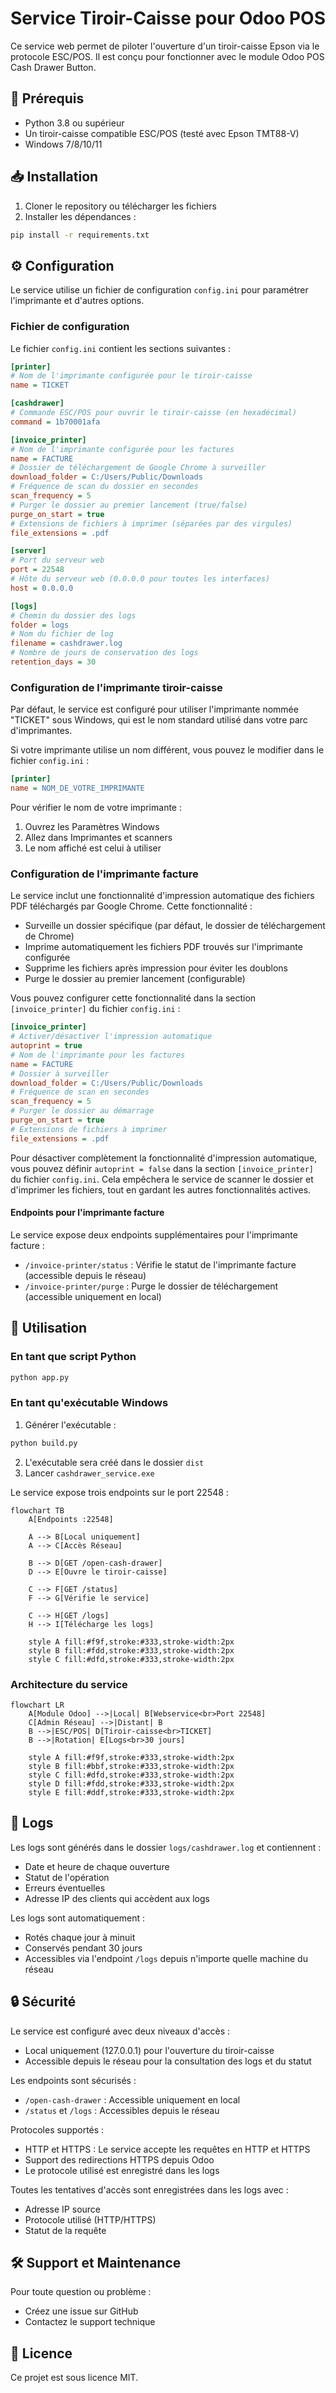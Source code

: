 # Service Tiroir-Caisse pour Odoo POS

Ce service web permet de piloter l'ouverture d'un tiroir-caisse Epson via le protocole ESC/POS. Il est conçu pour fonctionner avec le module Odoo POS Cash Drawer Button.

## 🔧 Prérequis

- Python 3.8 ou supérieur
- Un tiroir-caisse compatible ESC/POS (testé avec Epson TMT88-V)
- Windows 7/8/10/11

## 📥 Installation

1. Cloner le repository ou télécharger les fichiers
2. Installer les dépendances :
```bash
pip install -r requirements.txt
```

## ⚙️ Configuration

Le service utilise un fichier de configuration `config.ini` pour paramétrer l'imprimante et d'autres options.

### Fichier de configuration

Le fichier `config.ini` contient les sections suivantes :

```ini
[printer]
# Nom de l'imprimante configurée pour le tiroir-caisse
name = TICKET

[cashdrawer]
# Commande ESC/POS pour ouvrir le tiroir-caisse (en hexadécimal)
command = 1b70001afa

[invoice_printer]
# Nom de l'imprimante configurée pour les factures
name = FACTURE
# Dossier de téléchargement de Google Chrome à surveiller
download_folder = C:/Users/Public/Downloads
# Fréquence de scan du dossier en secondes
scan_frequency = 5
# Purger le dossier au premier lancement (true/false)
purge_on_start = true
# Extensions de fichiers à imprimer (séparées par des virgules)
file_extensions = .pdf

[server]
# Port du serveur web
port = 22548
# Hôte du serveur web (0.0.0.0 pour toutes les interfaces)
host = 0.0.0.0

[logs]
# Chemin du dossier des logs
folder = logs
# Nom du fichier de log
filename = cashdrawer.log
# Nombre de jours de conservation des logs
retention_days = 30
```

### Configuration de l'imprimante tiroir-caisse

Par défaut, le service est configuré pour utiliser l'imprimante nommée "TICKET" sous Windows, qui est le nom standard utilisé dans votre parc d'imprimantes.

Si votre imprimante utilise un nom différent, vous pouvez le modifier dans le fichier `config.ini` :
```ini
[printer]
name = NOM_DE_VOTRE_IMPRIMANTE
```

Pour vérifier le nom de votre imprimante :
1. Ouvrez les Paramètres Windows
2. Allez dans Imprimantes et scanners
3. Le nom affiché est celui à utiliser

### Configuration de l'imprimante facture

Le service inclut une fonctionnalité d'impression automatique des fichiers PDF téléchargés par Google Chrome. Cette fonctionnalité :

- Surveille un dossier spécifique (par défaut, le dossier de téléchargement de Chrome)
- Imprime automatiquement les fichiers PDF trouvés sur l'imprimante configurée
- Supprime les fichiers après impression pour éviter les doublons
- Purge le dossier au premier lancement (configurable)

Vous pouvez configurer cette fonctionnalité dans la section `[invoice_printer]` du fichier `config.ini` :

```ini
[invoice_printer]
# Activer/désactiver l'impression automatique
autoprint = true
# Nom de l'imprimante pour les factures
name = FACTURE
# Dossier à surveiller
download_folder = C:/Users/Public/Downloads
# Fréquence de scan en secondes
scan_frequency = 5
# Purger le dossier au démarrage
purge_on_start = true
# Extensions de fichiers à imprimer
file_extensions = .pdf
```

Pour désactiver complètement la fonctionnalité d'impression automatique, vous pouvez définir `autoprint = false` dans la section `[invoice_printer]` du fichier `config.ini`. Cela empêchera le service de scanner le dossier et d'imprimer les fichiers, tout en gardant les autres fonctionnalités actives.

#### Endpoints pour l'imprimante facture

Le service expose deux endpoints supplémentaires pour l'imprimante facture :

- `/invoice-printer/status` : Vérifie le statut de l'imprimante facture (accessible depuis le réseau)
- `/invoice-printer/purge` : Purge le dossier de téléchargement (accessible uniquement en local)

## 🚀 Utilisation

### En tant que script Python

```bash
python app.py
```

### En tant qu'exécutable Windows

1. Générer l'exécutable :
```bash
python build.py
```

2. L'exécutable sera créé dans le dossier `dist`
3. Lancer `cashdrawer_service.exe`

Le service expose trois endpoints sur le port 22548 :

```mermaid
flowchart TB
    A[Endpoints :22548]
    
    A --> B[Local uniquement]
    A --> C[Accès Réseau]
    
    B --> D[GET /open-cash-drawer]
    D --> E[Ouvre le tiroir-caisse]
    
    C --> F[GET /status]
    F --> G[Vérifie le service]
    
    C --> H[GET /logs]
    H --> I[Télécharge les logs]

    style A fill:#f9f,stroke:#333,stroke-width:2px
    style B fill:#fdd,stroke:#333,stroke-width:2px
    style C fill:#dfd,stroke:#333,stroke-width:2px
```

### Architecture du service

```mermaid
flowchart LR
    A[Module Odoo] -->|Local| B[Webservice<br>Port 22548]
    C[Admin Réseau] -->|Distant| B
    B -->|ESC/POS| D[Tiroir-caisse<br>TICKET]
    B -->|Rotation| E[Logs<br>30 jours]

    style A fill:#f9f,stroke:#333,stroke-width:2px
    style B fill:#bbf,stroke:#333,stroke-width:2px
    style C fill:#dfd,stroke:#333,stroke-width:2px
    style D fill:#fdd,stroke:#333,stroke-width:2px
    style E fill:#ddf,stroke:#333,stroke-width:2px
```

## 📝 Logs

Les logs sont générés dans le dossier `logs/cashdrawer.log` et contiennent :
- Date et heure de chaque ouverture
- Statut de l'opération
- Erreurs éventuelles
- Adresse IP des clients qui accèdent aux logs

Les logs sont automatiquement :
- Rotés chaque jour à minuit
- Conservés pendant 30 jours
- Accessibles via l'endpoint `/logs` depuis n'importe quelle machine du réseau

## 🔒 Sécurité

Le service est configuré avec deux niveaux d'accès :
- Local uniquement (127.0.0.1) pour l'ouverture du tiroir-caisse
- Accessible depuis le réseau pour la consultation des logs et du statut

Les endpoints sont sécurisés :
- `/open-cash-drawer` : Accessible uniquement en local
- `/status` et `/logs` : Accessibles depuis le réseau

Protocoles supportés :
- HTTP et HTTPS : Le service accepte les requêtes en HTTP et HTTPS
- Support des redirections HTTPS depuis Odoo
- Le protocole utilisé est enregistré dans les logs

Toutes les tentatives d'accès sont enregistrées dans les logs avec :
- Adresse IP source
- Protocole utilisé (HTTP/HTTPS)
- Statut de la requête

## 🛠️ Support et Maintenance

Pour toute question ou problème :
- Créez une issue sur GitHub
- Contactez le support technique

## 📄 Licence

Ce projet est sous licence MIT.
